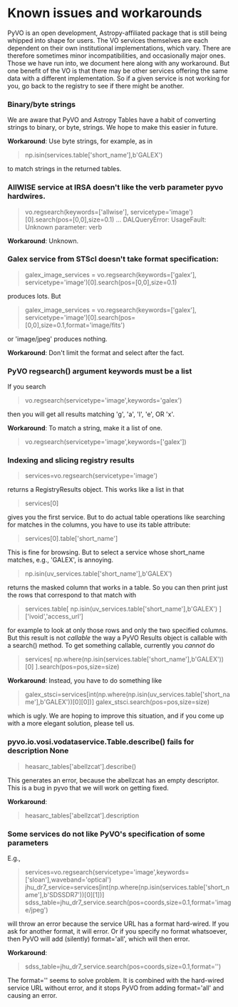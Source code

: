 #  Known issues and workarounds

PyVO is an open development, Astropy-affiliated package that is still being whipped into shape for users.  The VO services themselves are each dependent on their own institutional implementations, which vary.  There are therefore sometimes minor incompatibilities, and occasionally major ones.  Those we have run into, we document here along with any workaround.  But one benefit of the VO is that there may be other services offering the same data with a different implementation.  So if a given service is not working for you, go back to the registry to see if there might be another.  


###  Binary/byte strings

We are aware that PyVO and Astropy Tables have a habit of converting strings to binary, or byte, strings.  We hope to make this easier in future.  

**Workaround**:  Use byte strings, for example, as in 

> np.isin(services.table['short_name'],b'GALEX') 

to match strings in the returned tables.  


###  AllWISE service at IRSA doesn't like the verb parameter pyvo hardwires.

> vo.regsearch(keywords=['allwise'], servicetype='image')[0].search(pos=[0,0],size=0.1)
> ...
> DALQueryError: UsageFault: Unknown parameter: verb

**Workaround**:  Unknown.


### Galex service from STScI doesn't take format specification:

> galex_image_services = vo.regsearch(keywords=['galex'], servicetype='image')[0].search(pos=[0,0],size=0.1)

produces lots.  But

> galex_image_services = vo.regsearch(keywords=['galex'], servicetype='image')[0].search(pos=[0,0],size=0.1,format='image/fits')

or 'image/jpeg' produces nothing.

**Workaround**:  Don't limit the format and select after the fact.


###  PyVO regsearch() argument keywords must be a list

If you search

> vo.regsearch(servicetype='image',keywords='galex')

then you will get all results matching 'g', 'a', 'l', 'e', OR 'x'.

**Workaround**:  To match a string, make it a list of one.

> vo.regsearch(servicetype='image',keywords=['galex'])


### Indexing and slicing registry results

> services=vo.regsearch(servicetype='image')

returns a RegistryResults object.  This works like a list in that

> services[0]

gives you the first service.  But to do actual table operations like searching for matches in the columns, you have to use its table attribute:

> services[0].table['short_name']

This is fine for browsing.  But to select a service whose short_name matches, e.g., 'GALEX', is annoying.

> np.isin(uv_services.table['short_name'],b'GALEX')

returns the masked column that works in a table.  So you can then print just the rows that correspond to that match with

> services.table[ np.isin(uv_services.table['short_name'],b'GALEX') ]['ivoid','access_url']

for example to look at only those rows and only the two specified columns.  But this result is not *callable* the way a PyVO Results object is callable with a search() method.  To get something callable, currently you *cannot* do 

> services[ np.where(np.isin(services.table['short_name'],b'GALEX'))[0] ].search(pos=pos,size=size)

**Workaround**:  Instead, you have to do something like

>  galex_stsci=services[int(np.where(np.isin(uv_services.table['short_name'],b'GALEX'))[0][0])]
>  galex_stsci.search(pos=pos,size=size)

which is ugly.  We are hoping to improve this situation, and if you come up with a more elegant solution, please tell us.  


###  pyvo.io.vosi.vodataservice.Table.describe() fails for description None

> heasarc_tables['abellzcat'].describe() 

This generates an error, because the abellzcat has an empty descriptor.  This is a bug in pyvo that we will work on getting fixed.  

**Workaround**:

> heasarc_tables['abellzcat'].description


###  Some services do not like PyVO's specification of some parameters

E.g.,

> services=vo.regsearch(servicetype='image',keywords=['sloan'],waveband='optical')
> jhu_dr7_service=services[int(np.where(np.isin(services.table['short_name'],b'SDSSDR7'))[0][1])]
> sdss_table=jhu_dr7_service.search(pos=coords,size=0.1,format='image/jpeg')

will throw an error because the service URL has a format hard-wired.  If you ask for another format, it will error.  Or if you specify no format whatsoever, then PyVO will add (silently) format='all', which will then error.

**Workaround**:

> sdss_table=jhu_dr7_service.search(pos=coords,size=0.1,format='')

The format='' seems to solve problem.  It is combined with the hard-wired service URL without error, and it stops PyVO from adding format='all' and causing an error.



